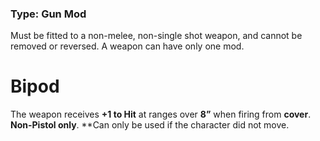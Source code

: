 ### Type: Gun Mod

Must be fitted to a non-melee, non-single shot weapon, and cannot be removed or reversed. A weapon can have only one mod.
# Bipod

The weapon receives **+1 to Hit** at ranges over **8”** when firing from **cover**. **Non-Pistol only**. **Can only be used if the character did not move.
